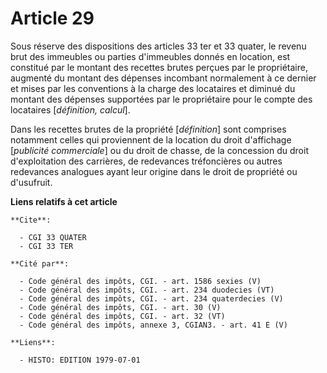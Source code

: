 # Article 29

Sous réserve des dispositions des articles 33 ter et 33 quater, le revenu brut des immeubles ou parties d'immeubles donnés en
location, est constitué par le montant des recettes brutes perçues par le propriétaire, augmenté du montant des dépenses
incombant normalement à ce dernier et mises par les conventions à la charge des locataires et diminué du montant des dépenses
supportées par le propriétaire pour le compte des locataires [*définition, calcul*].

Dans les recettes brutes de la propriété [*définition*] sont comprises notamment celles qui proviennent de la location du
droit d'affichage [*publicité commerciale*] ou du droit de chasse, de la concession du droit d'exploitation des carrières, de
redevances tréfoncières ou autres redevances analogues ayant leur origine dans le droit de propriété ou d'usufruit.

**Liens relatifs à cet article**

	**Cite**:

	  - CGI 33 QUATER
	  - CGI 33 TER

	**Cité par**:

	  - Code général des impôts, CGI. - art. 1586 sexies (V)
	  - Code général des impôts, CGI. - art. 234 duodecies (VT)
	  - Code général des impôts, CGI. - art. 234 quaterdecies (V)
	  - Code général des impôts, CGI. - art. 30 (V)
	  - Code général des impôts, CGI. - art. 32 (VT)
	  - Code général des impôts, annexe 3, CGIAN3. - art. 41 E (V)

	**Liens**:

	  - HISTO: EDITION 1979-07-01

